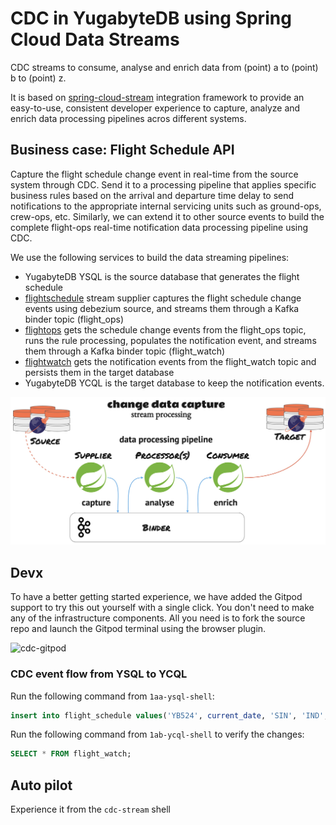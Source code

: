 # CDC in YugabyteDB using Spring Cloud Data Streams

CDC streams to consume, analyse and enrich data from (point) a to (point) b to (point) z.

It is based on [spring-cloud-stream](https://docs.spring.io/spring-cloud-stream/docs/current/reference/html/) integration framework to provide an easy-to-use, consistent developer experience to capture, analyze and enrich data processing pipelines acros different systems.

## Business case: Flight Schedule API

Capture the flight schedule change event in real-time from the source system through CDC. Send it to a processing pipeline that applies specific business rules based on the arrival and departure time delay to send notifications to the appropriate internal servicing units such as ground-ops, crew-ops, etc. Similarly, we can extend it to other source events to build the complete flight-ops real-time notification data processing pipeline using CDC.

We use the following services to build the data streaming pipelines:
* YugabyteDB YSQL is the source database that generates the flight schedule
* [flightschedule](flightschedule) stream supplier captures the flight schedule change events using debezium source, and streams them through a Kafka binder topic (flight_ops)
* [flightops](flightops) gets the schedule change events from the flight_ops topic, runs the rule processing, populates the notification event, and streams them through a Kafka binder topic (flight_watch)
* [flightwatch](flightwatch) gets the notification events from the flight_watch topic and persists them in the target database
* YugabyteDB YCQL is the target database to keep the notification events.

![data-pipeline](assets/data-pipeline.png)

## Devx

To have a better getting started experience, we have added the Gitpod support to try this out yourself with a single click. You don't need to make any of the infrastructure components. All you need is to fork the source repo and launch the Gitpod terminal using the browser plugin.

![cdc-gitpod](assets/cdc.gif)

### CDC event flow from YSQL to YCQL
Run the following command from `1aa-ysql-shell`:
```sql
insert into flight_schedule values('YB524', current_date, 'SIN', 'IND', now()::timestamp, (now()+interval '20 minutes')::timestamp, (now()+interval '20 minutes')::timestamp, (now()-interval '120 minutes')::timestamp, (now()-interval '90 minutes')::timestamp, (now()-interval '120 minutes')::timestamp, 'T4', 'T4');
```

Run the following command from `1ab-ycql-shell` to verify the changes:
```sql
SELECT * FROM flight_watch;
```

## Auto pilot
Experience it from the `cdc-stream` shell
